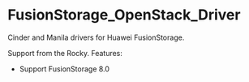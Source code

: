 # FusionStorage_OpenStack_Driver
Cinder and Manila drivers for Huawei FusionStorage.

Support from the Rocky.
Features:
  - Support FusionStorage 8.0
